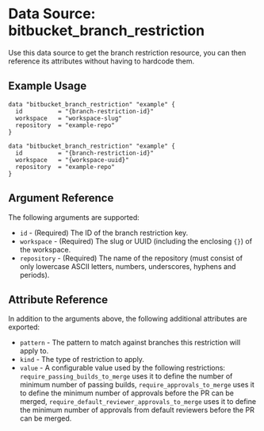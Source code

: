 # Data Source: bitbucket_branch_restriction
Use this data source to get the branch restriction resource, you can then reference its attributes without having to hardcode them.

## Example Usage
```hcl
data "bitbucket_branch_restriction" "example" {
  id          = "{branch-restriction-id}"
  workspace   = "workspace-slug"
  repository  = "example-repo"
}
```
```hcl
data "bitbucket_branch_restriction" "example" {
  id          = "{branch-restriction-id}"
  workspace   = "{workspace-uuid}"
  repository  = "example-repo"
}
```

## Argument Reference
The following arguments are supported:
* `id` - (Required) The ID of the branch restriction key.
* `workspace` - (Required) The slug or UUID (including the enclosing `{}`) of the workspace.
* `repository` - (Required) The name of the repository (must consist of only lowercase ASCII letters, numbers, underscores, hyphens and periods).

## Attribute Reference
In addition to the arguments above, the following additional attributes are exported:
* `pattern` - The pattern to match against branches this restriction will apply to.
* `kind` - The type of restriction to apply.
* `value` - A configurable value used by the following restrictions: `require_passing_builds_to_merge` uses it to define the number of minimum number of passing builds, `require_approvals_to_merge` uses it to define the minimum number of approvals before the PR can be merged, `require_default_reviewer_approvals_to_merge` uses it to define the minimum number of approvals from default reviewers before the PR can be merged.
